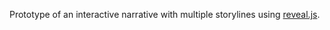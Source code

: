 Prototype of an interactive narrative with multiple storylines using <a href='https://github.com/hakimel/reveal.js'>reveal.js</a>.
